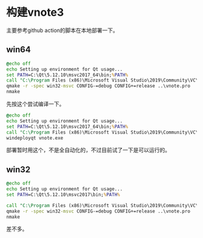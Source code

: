 # 构建vnote3
主要参考github action的脚本在本地部署一下。

## win64

```cmd
@echo off
echo Setting up environment for Qt usage...
set PATH=C:\Qt\5.12.10\msvc2017_64\bin;%PATH%
call "C:\Program Files (x86)\Microsoft Visual Studio\2019\Community\VC\Auxiliary\Build\vcvarsall.bat" x64
qmake -r -spec win32-msvc CONFIG-=debug CONFIG+=release ..\vnote.pro
nmake
```

先按这个尝试编译一下。

```cmd
@echo off
echo Setting up environment for Qt usage...
set PATH=C:\Qt\5.12.10\msvc2017_64\bin;%PATH%
call "C:\Program Files (x86)\Microsoft Visual Studio\2019\Community\VC\Auxiliary\Build\vcvarsall.bat" x64
windeployqt vnote.exe
```

部署暂时用这个，不是全自动化的，不过目前试了一下是可以运行的。

## win32

```cmd
@echo off
echo Setting up environment for Qt usage...
set PATH=C:\Qt\5.12.10\msvc2017\bin;%PATH%

call "C:\Program Files (x86)\Microsoft Visual Studio\2019\Community\VC\Auxiliary\Build\vcvarsall.bat" x86
qmake -r -spec win32-msvc CONFIG-=debug CONFIG+=release ..\vnote.pro
nmake
```

差不多。

